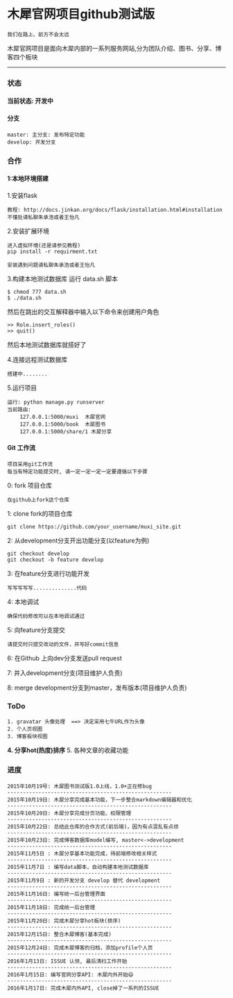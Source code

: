 木犀官网项目github测试版
===

    我们在路上、前方不会太远

木犀官网项目是面向木犀内部的一系列服务网站,分为团队介绍、图书、分享、博客四个板块

<hr>

### 状态
#### 当前状态: 开发中
#### 分支

    master: 主分支: 发布特定功能
    develop: 开发分支

### 合作
#### 1:本地环境搭建
1.安装flask

    教程: http://docs.jinkan.org/docs/flask/installation.html#installation
    不懂处请私聊朱承浩或者王怡凡

2.安装扩展环境

    进入虚拟环境(还是请参见教程)
    pip install -r requirment.txt

    安装遇到问题请私聊朱承浩或者王怡凡


3.构建本地测试数据库
运行 data.sh 脚本

	$ chmod 777 data.sh
	$ ./data.sh

然后在跳出的交互解释器中输入以下命令来创建用户角色

	>> Role.insert_roles()
	>> quit()

然后本地测试数据库就搭好了

4.连接远程测试数据库

    搭建中........

5.运行项目

    运行: python manage.py runserver
    当前路由:
        127.0.0.1:5000/muxi  木犀官网
        127.0.0.1:5000/book  木犀图书
        127.0.0.1:5000/share/1 木犀分享

#### Git 工作流

    项目采用git工作流
    每当有特定功能提交时, 请一定一定一定一定要遵循以下步骤

0: fork 项目仓库

    在github上fork这个仓库

1: clone fork的项目仓库

    git clone https://github.com/your_username/muxi_site.git

2: 从development分支开出功能分支(以feature为例)

    git checkout develop
    git checkout -b feature develop

3: 在feature分支进行功能开发

    写写写写写..............代码

4: 本地调试

    确保代码修改可以在本地调试通过

5: 向feature分支提交

    请提交时只提交改动的文件，并写好commit信息

6: 在Github 上向dev分支发送pull request

7: 并入development分支(项目维护人负责)

8: merge development分支到master，发布版本(项目维护人负责)

### ToDo

	1. gravatar 头像处理  ==> 决定采用七牛URL作为头像
	2. 个人页视图
	3. 博客板块视图
**4. 分享hot(热度)排序**
	5. 各种文章的收藏功能

### 进度

    2015年10月19号: 木犀图书测试版1.0上线，1.0+正在修bug
    -----------------------------------------------------
    2015年10月19日: 木犀分享完成基本功能，下一步整合markdown编辑器和优化
    -----------------------------------------------------
    2015年10月20日: 木犀分享完成分页功能、权限管理
    -----------------------------------------------------
    2015年10月22日: 总结此仓库的合作方式(前后端)，因为有点混乱有点烦
    -----------------------------------------------------
    2015年10月23日: 完成博客数据库model编写, master<->development
    -----------------------------------------------------
	2015年11月5日 : 木犀分享基本功能完成，待前端修改相关样式
    -----------------------------------------------------
	2015年11月7日 : 编写data脚本，自动构建本地测试数据库
    -----------------------------------------------------
	2015年11月9日 : 新的开发分支 develop 替代 development
    -----------------------------------------------------
	2015年11月16日: 编写统一后台管理界面
    -----------------------------------------------------
	2015年11月18日: 完成统一后台管理
    -----------------------------------------------------
	2015年11月20日: 完成木犀分享hot板块(排序)
    -----------------------------------------------------
    2015年12月15日: 整合木犀博客(基本完成)
    -----------------------------------------------------
    2015年12月24日: 完成木犀博客的归档，添加profile个人页
    -----------------------------------------------------
    2016年1月13日: ISSUE 认领, 最后清扫工作开始
    -----------------------------------------------------
    2016年1月15日: 编写官网分享API: 木犀内外开始😄
    -----------------------------------------------------
    2016年1月17日: 完成木犀内外API, close掉了一系列的ISSUE


